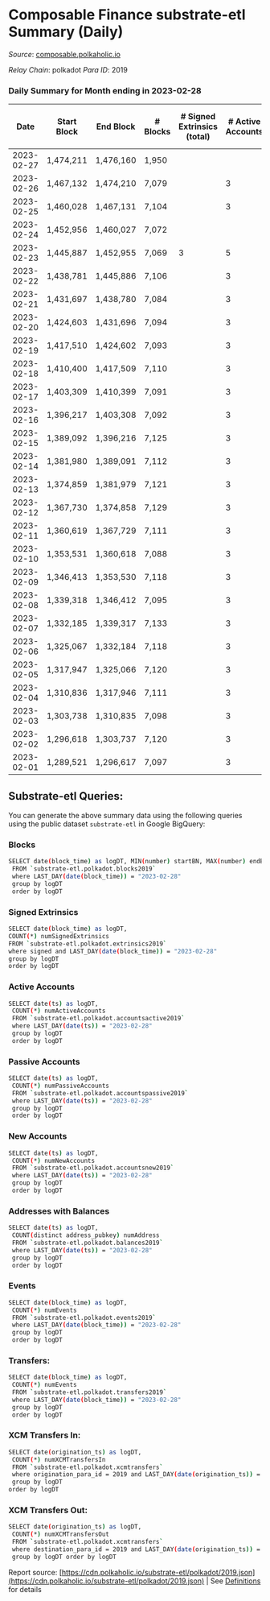 # Composable Finance substrate-etl Summary (Daily)

_Source_: [composable.polkaholic.io](https://composable.polkaholic.io)

*Relay Chain*: polkadot
*Para ID*: 2019



### Daily Summary for Month ending in 2023-02-28


| Date | Start Block | End Block | # Blocks | # Signed Extrinsics (total) | # Active Accounts | # Passive | # New | # Addresses with Balances | # Events | # Transfers | # XCM Transfers In | # XCM Transfers Out | Issues | 
| ---- | ----------- | --------- | -------- | --------------------------- | ----------------- | --------- | ----- | ------------------------- | -------- | ----------- | ------------------ | ------------------- | ------ |
| 2023-02-27 | 1,474,211 | 1,476,160 | 1,950 |  |  |  |  |  | 3,901 |   |   |   |  |
| 2023-02-26 | 1,467,132 | 1,474,210 | 7,079 |  | 3 |  |  | 10 | 14,162 |   |   |   |  |
| 2023-02-25 | 1,460,028 | 1,467,131 | 7,104 |  | 3 |  |  | 10 | 14,215 |   |   |   |  |
| 2023-02-24 | 1,452,956 | 1,460,027 | 7,072 |  |  |  |  | 10 | 14,148 |   |   |   |  |
| 2023-02-23 | 1,445,887 | 1,452,955 | 7,069 | 3 | 5 |  | 1 | 10 | 14,159 | 2  |   |   |  |
| 2023-02-22 | 1,438,781 | 1,445,886 | 7,106 |  | 3 |  |  | 10 | 14,216 |   |   |   |  |
| 2023-02-21 | 1,431,697 | 1,438,780 | 7,084 |  | 3 |  |  | 10 | 14,172 |   |   |   |  |
| 2023-02-20 | 1,424,603 | 1,431,696 | 7,094 |  | 3 |  |  | 10 | 14,192 |   |   |   |  |
| 2023-02-19 | 1,417,510 | 1,424,602 | 7,093 |  | 3 |  |  | 10 | 14,190 |   |   |   |  |
| 2023-02-18 | 1,410,400 | 1,417,509 | 7,110 |  | 3 |  |  | 10 | 14,227 |   |   |   |  |
| 2023-02-17 | 1,403,309 | 1,410,399 | 7,091 |  | 3 |  |  | 10 | 14,186 |   |   |   |  |
| 2023-02-16 | 1,396,217 | 1,403,308 | 7,092 |  | 3 |  |  | 10 | 14,188 |   |   |   |  |
| 2023-02-15 | 1,389,092 | 1,396,216 | 7,125 |  | 3 |  |  | 10 | 14,254 |   |   |   |  |
| 2023-02-14 | 1,381,980 | 1,389,091 | 7,112 |  | 3 |  |  | 10 | 14,228 |   |   |   |  |
| 2023-02-13 | 1,374,859 | 1,381,979 | 7,121 |  | 3 |  |  | 10 | 14,246 |   |   |   |  |
| 2023-02-12 | 1,367,730 | 1,374,858 | 7,129 |  | 3 |  |  | 10 | 14,262 |   |   |   |  |
| 2023-02-11 | 1,360,619 | 1,367,729 | 7,111 |  | 3 |  |  | 10 | 14,229 |   |   |   |  |
| 2023-02-10 | 1,353,531 | 1,360,618 | 7,088 |  | 3 |  |  | 10 | 14,180 |   |   |   |  |
| 2023-02-09 | 1,346,413 | 1,353,530 | 7,118 |  | 3 |  |  | 10 | 14,239 |   |   |   |  |
| 2023-02-08 | 1,339,318 | 1,346,412 | 7,095 |  | 3 |  |  | 10 | 14,194 |   |   |   |  |
| 2023-02-07 | 1,332,185 | 1,339,317 | 7,133 |  | 3 |  |  | 10 | 14,270 |   |   |   |  |
| 2023-02-06 | 1,325,067 | 1,332,184 | 7,118 |  | 3 |  |  | 10 | 14,240 |   |   |   |  |
| 2023-02-05 | 1,317,947 | 1,325,066 | 7,120 |  | 3 |  |  | 10 | 14,244 |   |   |   |  |
| 2023-02-04 | 1,310,836 | 1,317,946 | 7,111 |  | 3 |  |  | 10 | 14,226 |   |   |   |  |
| 2023-02-03 | 1,303,738 | 1,310,835 | 7,098 |  | 3 |  |  | 10 | 14,203 |   |   |   |  |
| 2023-02-02 | 1,296,618 | 1,303,737 | 7,120 |  | 3 |  |  | 10 | 14,244 |   |   |   |  |
| 2023-02-01 | 1,289,521 | 1,296,617 | 7,097 |  | 3 |  |  | 10 | 14,198 |   |   |   |  |

## Substrate-etl Queries:
You can generate the above summary data using the following queries using the public dataset `substrate-etl` in Google BigQuery:

### Blocks
```bash
SELECT date(block_time) as logDT, MIN(number) startBN, MAX(number) endBN, COUNT(*) numBlocks 
 FROM `substrate-etl.polkadot.blocks2019`  
 where LAST_DAY(date(block_time)) = "2023-02-28" 
 group by logDT 
 order by logDT
```

### Signed Extrinsics
```bash
SELECT date(block_time) as logDT, 
COUNT(*) numSignedExtrinsics 
FROM `substrate-etl.polkadot.extrinsics2019`  
where signed and LAST_DAY(date(block_time)) = "2023-02-28" 
group by logDT 
order by logDT
```

### Active Accounts
```bash
SELECT date(ts) as logDT, 
 COUNT(*) numActiveAccounts 
 FROM `substrate-etl.polkadot.accountsactive2019` 
 where LAST_DAY(date(ts)) = "2023-02-28" 
 group by logDT 
 order by logDT
```

### Passive Accounts
```bash
SELECT date(ts) as logDT, 
 COUNT(*) numPassiveAccounts 
 FROM `substrate-etl.polkadot.accountspassive2019` 
 where LAST_DAY(date(ts)) = "2023-02-28" 
 group by logDT 
 order by logDT
```

### New Accounts
```bash
SELECT date(ts) as logDT, 
 COUNT(*) numNewAccounts 
 FROM `substrate-etl.polkadot.accountsnew2019` 
 where LAST_DAY(date(ts)) = "2023-02-28" 
 group by logDT
 order by logDT
```

### Addresses with Balances
```bash
SELECT date(ts) as logDT,
 COUNT(distinct address_pubkey) numAddress 
 FROM `substrate-etl.polkadot.balances2019` 
 where LAST_DAY(date(ts)) = "2023-02-28" 
 group by logDT 
 order by logDT
```

### Events
```bash
SELECT date(block_time) as logDT, 
 COUNT(*) numEvents 
 FROM `substrate-etl.polkadot.events2019` 
 where LAST_DAY(date(block_time)) = "2023-02-28" 
 group by logDT 
 order by logDT
```

### Transfers:
```bash
SELECT date(block_time) as logDT, 
 COUNT(*) numEvents 
 FROM `substrate-etl.polkadot.transfers2019` 
 where LAST_DAY(date(block_time)) = "2023-02-28" 
 group by logDT 
 order by logDT
```

### XCM Transfers In:
```bash
SELECT date(origination_ts) as logDT, 
 COUNT(*) numXCMTransfersIn 
 FROM `substrate-etl.polkadot.xcmtransfers` 
 where origination_para_id = 2019 and LAST_DAY(date(origination_ts)) = "2023-02-28" 
 group by logDT 
order by logDT
```

### XCM Transfers Out:
```bash
SELECT date(origination_ts) as logDT, 
 COUNT(*) numXCMTransfersOut 
 FROM `substrate-etl.polkadot.xcmtransfers` 
 where destination_para_id = 2019 and LAST_DAY(date(origination_ts)) = "2023-02-28" 
 group by logDT order by logDT
```


Report source: [https://cdn.polkaholic.io/substrate-etl/polkadot/2019.json](https://cdn.polkaholic.io/substrate-etl/polkadot/2019.json) | See [Definitions](/DEFINITIONS.md) for details
